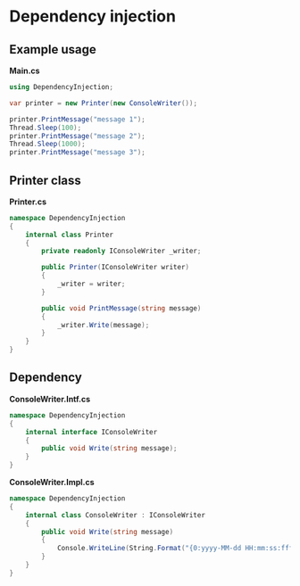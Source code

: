 # Dependency injection

## Example usage

**Main.cs**
```csharp src\Main.cs
using DependencyInjection;

var printer = new Printer(new ConsoleWriter());

printer.PrintMessage("message 1");
Thread.Sleep(100);
printer.PrintMessage("message 2");
Thread.Sleep(1000);
printer.PrintMessage("message 3");
```

## Printer class

**Printer.cs**
```csharp src\Printer.cs
namespace DependencyInjection
{
    internal class Printer
    {
        private readonly IConsoleWriter _writer;

        public Printer(IConsoleWriter writer)
        {
            _writer = writer;
        }

        public void PrintMessage(string message)
        {
            _writer.Write(message);
        }
    }
}
```

## Dependency

**ConsoleWriter.Intf.cs**
```csharp src\ConsoleWriter.Intf.cs
namespace DependencyInjection
{
    internal interface IConsoleWriter
    {
        public void Write(string message);
    }
}
```

**ConsoleWriter.Impl.cs**
```csharp src\ConsoleWriter.Impl.cs
namespace DependencyInjection
{
    internal class ConsoleWriter : IConsoleWriter
    {
        public void Write(string message)
        {
            Console.WriteLine(String.Format("{0:yyyy-MM-dd HH:mm:ss:fff}: {1}", DateTime.Now, message));
        }
    }
}
```